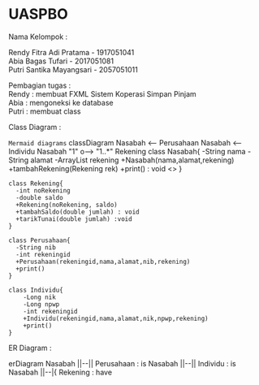 # UASPBO
Nama Kelompok :

Rendy Fitra Adi Pratama - 1917051041 <br>
Abia Bagas Tufari - 2017051081 <br>
Putri Santika Mayangsari - 2057051011 <br>

Pembagian tugas : <br>
Rendy : membuat FXML Sistem Koperasi Simpan Pinjam <br>
Abia : mengoneksi ke database <br>
Putri : membuat class <br>

Class Diagram :

`Mermaid diagrams`
classDiagram
    Nasabah <-- Perusahaan
    Nasabah <-- Individu
    Nasabah "1" o--> "1..*" Rekening
    class Nasabah{
      -String nama
      -String alamat
      -ArrayList<Rekening> rekening
      +Nasabah(nama,alamat,rekening)
      +tambahRekening(Rekening rek)
      +print() : void
      <<abstract>>
    }
 
    class Rekening{
      -int noRekening
      -double saldo
      +Rekening(noRekening, saldo)
      +tambahSaldo(double jumlah) : void
      +tarikTunai(double jumlah) :void
    }

    class Perusahaan{
      -String nib
      -int rekeningid
      +Perusahaan(rekeningid,nama,alamat,nib,rekening)
      +print()
    }

    class Individu{
        -Long nik
        -Long npwp
        -int rekeningid
        +Individu(rekeningid,nama,alamat,nik,npwp,rekening)
        +print()
    }
            
  
  ER Diagram :
    
    
  erDiagram
          Nasabah ||--|| Perusahaan : is
          Nasabah ||--|| Individu : is
          Nasabah ||--|{ Rekening : have
          
